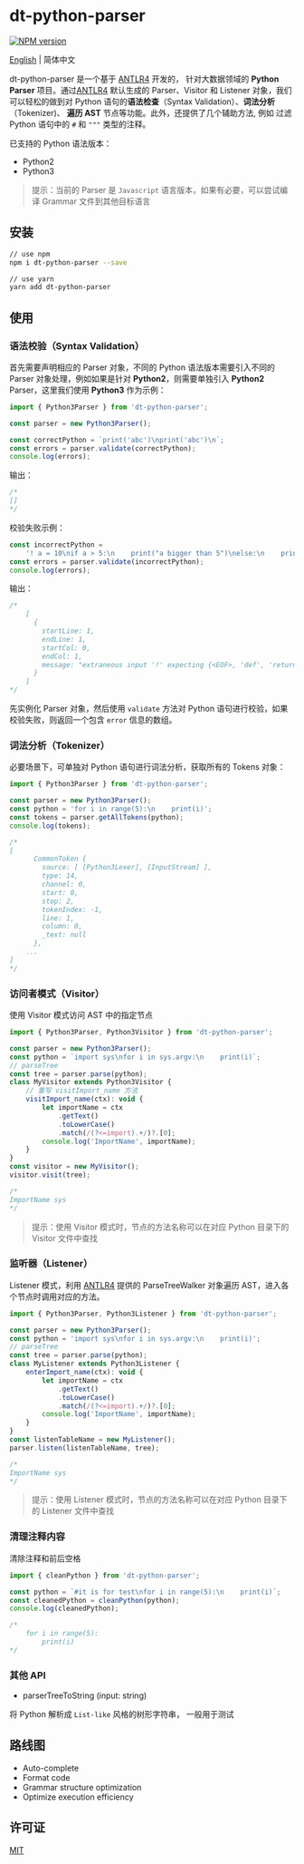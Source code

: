 # dt-python-parser

[![NPM version][npm-image]][npm-url]

[npm-image]: https://img.shields.io/npm/v/dt-python-parser.svg?style=flat-square
[npm-url]: https://www.npmjs.com/package/dt-python-parser

[English](./README.md) | 简体中文

dt-python-parser 是一个基于 [ANTLR4](https://github.com/antlr/antlr4) 开发的， 针对大数据领域的 **Python Parser** 项目。通过[ANTLR4](https://github.com/antlr/antlr4) 默认生成的 Parser、Visitor 和 Listener 对象，我们可以轻松的做到对 Python 语句的**语法检查**（Syntax Validation）、**词法分析**（Tokenizer)、 **遍历 AST** 节点等功能。此外，还提供了几个辅助方法, 例如 过滤 Python 语句中的 `#` 和 `"""` 类型的注释。

已支持的 Python 语法版本：

-   Python2
-   Python3

> 提示：当前的 Parser 是 `Javascript` 语言版本，如果有必要，可以尝试编译 Grammar 文件到其他目标语言

## 安装

```bash
// use npm
npm i dt-python-parser --save

// use yarn
yarn add dt-python-parser
```

## 使用

### 语法校验（Syntax Validation）

首先需要声明相应的 Parser 对象，不同的 Python 语法版本需要引入不同的 Parser 对象处理，例如如果是针对 **Python2**，则需要单独引入 **Python2** Parser，这里我们使用 **Python3** 作为示例：

```javascript
import { Python3Parser } from 'dt-python-parser';

const parser = new Python3Parser();

const correctPython = `print('abc')\nprint('abc')\n`;
const errors = parser.validate(correctPython);
console.log(errors);
```

输出：

```javascript
/*
[]
*/
```

校验失败示例：

```javascript
const incorrectPython =
    '! a = 10\nif a > 5:\n    print("a bigger than 5")\nelse:\n    print("a smaller than 5")';
const errors = parser.validate(incorrectPython);
console.log(errors);
```

输出：

```javascript
/*
    [
      {
        startLine: 1,
        endLine: 1,
        startCol: 0,
        endCol: 1,
        message: "extraneous input '!' expecting {<EOF>, 'def', 'return', 'raise', 'from', 'import', 'import', 'global', 'nonlocal', 'assert', 'if', 'while', 'for', 'try', 'with', 'lambda', 'not', 'None', 'True', 'False', 'class', 'yield', 'yield', 'del', 'pass', 'continue', 'break', 'break', NEWLINE, NAME, STRING_LITERAL, BYTES_LITERAL, DECIMAL_INTEGER, OCT_INTEGER, HEX_INTEGER, BIN_INTEGER, FLOAT_NUMBER, IMAG_NUMBER, DECIMAL_INTEGER, OCT_INTEGER, HEX_INTEGER, BIN_INTEGER, FLOAT_NUMBER, IMAG_NUMBER, '...', '*', '(', '[', '+', '-', '~', '{', '@'}"
      }
    ]
*/
```

先实例化 Parser 对象，然后使用 `validate` 方法对 Python 语句进行校验，如果校验失败，则返回一个包含 `error` 信息的数组。

### 词法分析（Tokenizer）

必要场景下，可单独对 Python 语句进行词法分析，获取所有的 Tokens 对象：

```javascript
import { Python3Parser } from 'dt-python-parser';

const parser = new Python3Parser();
const python = 'for i in range(5):\n    print(i)';
const tokens = parser.getAllTokens(python);
console.log(tokens);

/*
[
      CommonToken {
        source: [ [Python3Lexer], [InputStream] ],
        type: 14,
        channel: 0,
        start: 0,
        stop: 2,
        tokenIndex: -1,
        line: 1,
        column: 0,
        _text: null
      },
    ...
]
*/
```

### 访问者模式（Visitor）

使用 Visitor 模式访问 AST 中的指定节点

```javascript
import { Python3Parser, Python3Visitor } from 'dt-python-parser';

const parser = new Python3Parser();
const python = `import sys\nfor i in sys.argv:\n    print(i)`;
// parseTree
const tree = parser.parse(python);
class MyVisitor extends Python3Visitor {
    // 重写 visitImport_name 方法
    visitImport_name(ctx): void {
        let importName = ctx
            .getText()
            .toLowerCase()
            .match(/(?<=import).+/)?.[0];
        console.log('ImportName', importName);
    }
}
const visitor = new MyVisitor();
visitor.visit(tree);

/*
ImportName sys
*/
```

> 提示：使用 Visitor 模式时，节点的方法名称可以在对应 Python 目录下的 Visitor 文件中查找

### 监听器（Listener）

Listener 模式，利用 [ANTLR4](https://github.com/antlr/antlr4) 提供的 ParseTreeWalker 对象遍历 AST，进入各个节点时调用对应的方法。

```javascript
import { Python3Parser, Python3Listener } from 'dt-python-parser';

const parser = new Python3Parser();
const python = 'import sys\nfor i in sys.argv:\n    print(i)';
// parseTree
const tree = parser.parse(python);
class MyListener extends Python3Listener {
    enterImport_name(ctx): void {
        let importName = ctx
            .getText()
            .toLowerCase()
            .match(/(?<=import).+/)?.[0];
        console.log('ImportName', importName);
    }
}
const listenTableName = new MyListener();
parser.listen(listenTableName, tree);

/*
ImportName sys
*/
```

> 提示：使用 Listener 模式时，节点的方法名称可以在对应 Python 目录下的 Listener 文件中查找

### 清理注释内容

清除注释和前后空格

```javascript
import { cleanPython } from 'dt-python-parser';

const python = `#it is for test\nfor i in range(5):\n    print(i)`;
const cleanedPython = cleanPython(python);
console.log(cleanedPython);

/*
    for i in range(5):
        print(i)
*/
```

### 其他 API

-   parserTreeToString (input: string)

将 Python 解析成 `List-like` 风格的树形字符串， 一般用于测试

## 路线图

-   Auto-complete
-   Format code
-   Grammar structure optimization
-   Optimize execution efficiency

## 许可证

[MIT](./LICENSE)
